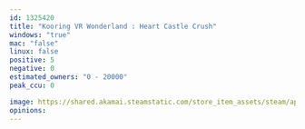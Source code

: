 ```yaml
---
id: 1325420
title: "Kooring VR Wonderland : Heart Castle Crush"
windows: "true"
mac: "false"
linux: false
positive: 5
negative: 0
estimated_owners: "0 - 20000"
peak_ccu: 0

image: https://shared.akamai.steamstatic.com/store_item_assets/steam/apps/1325420/header.jpg?t=1671964930
opinions:
---
```

